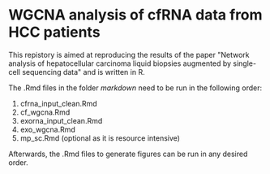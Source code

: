 # WGCNA analysis of cfRNA data from HCC patients

This repistory is aimed at reproducing the results of the paper "Network analysis of hepatocellular carcinoma liquid biopsies augmented by single-cell sequencing data" and is written in R. 

The .Rmd files in the folder *markdown* need to be run in the following order:
1. cfrna_input_clean.Rmd
2. cf_wgcna.Rmd
3. exorna_input_clean.Rmd
4. exo_wgcna.Rmd
5. mp_sc.Rmd (optional as it is resource intensive)

Afterwards, the .Rmd files to generate figures can be run in any desired order. 
